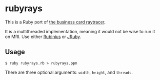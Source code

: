 # rubyrays

This is a Ruby port of [the business card raytracer][1].

It is a multithreaded implementation, meaning it would not be wise to
run it on MRI. Use either [Rubinius][2] or [JRuby][3].

## Usage

    $ ruby rubyrays.rb > rubyrays.ppm

There are three optional arguments: `width`, `height`, and `threads`.

[1]: https://gist.github.com/kid0m4n/6680629
[2]: http://rubini.us/
[3]: http://jruby.org/
